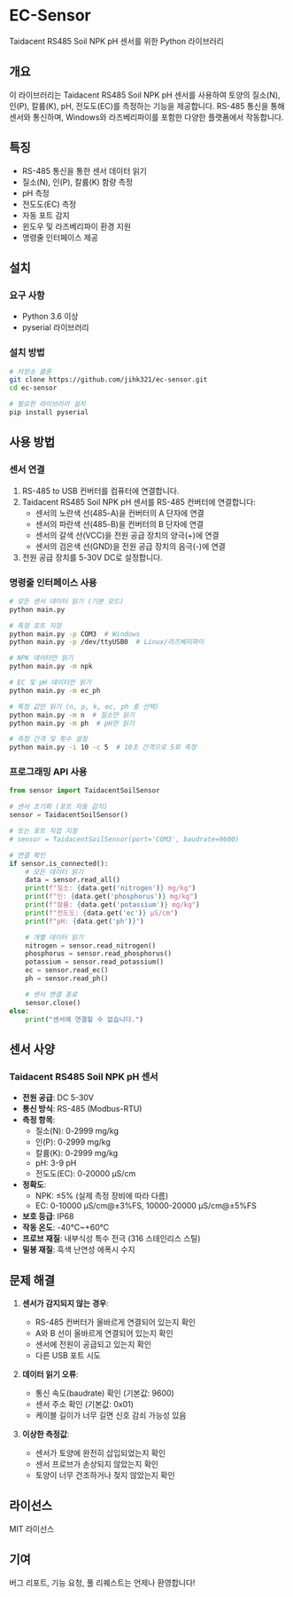 # EC-Sensor

Taidacent RS485 Soil NPK pH 센서를 위한 Python 라이브러리

## 개요

이 라이브러리는 Taidacent RS485 Soil NPK pH 센서를 사용하여 토양의 질소(N), 인(P), 칼륨(K), pH, 전도도(EC)를 측정하는 기능을 제공합니다. RS-485 통신을 통해 센서와 통신하며, Windows와 라즈베리파이를 포함한 다양한 플랫폼에서 작동합니다.

## 특징

- RS-485 통신을 통한 센서 데이터 읽기
- 질소(N), 인(P), 칼륨(K) 함량 측정
- pH 측정
- 전도도(EC) 측정
- 자동 포트 감지
- 윈도우 및 라즈베리파이 환경 지원
- 명령줄 인터페이스 제공

## 설치

### 요구 사항

- Python 3.6 이상
- pyserial 라이브러리

### 설치 방법

```bash
# 저장소 클론
git clone https://github.com/jihk321/ec-sensor.git
cd ec-sensor

# 필요한 라이브러리 설치
pip install pyserial
```

## 사용 방법

### 센서 연결

1. RS-485 to USB 컨버터를 컴퓨터에 연결합니다.
2. Taidacent RS485 Soil NPK pH 센서를 RS-485 컨버터에 연결합니다:
   - 센서의 노란색 선(485-A)을 컨버터의 A 단자에 연결
   - 센서의 파란색 선(485-B)을 컨버터의 B 단자에 연결
   - 센서의 갈색 선(VCC)을 전원 공급 장치의 양극(+)에 연결
   - 센서의 검은색 선(GND)을 전원 공급 장치의 음극(-)에 연결
3. 전원 공급 장치를 5-30V DC로 설정합니다.

### 명령줄 인터페이스 사용

```bash
# 모든 센서 데이터 읽기 (기본 모드)
python main.py

# 특정 포트 지정
python main.py -p COM3  # Windows
python main.py -p /dev/ttyUSB0  # Linux/라즈베리파이

# NPK 데이터만 읽기
python main.py -m npk

# EC 및 pH 데이터만 읽기
python main.py -m ec_ph

# 특정 값만 읽기 (n, p, k, ec, ph 중 선택)
python main.py -m n  # 질소만 읽기
python main.py -m ph  # pH만 읽기

# 측정 간격 및 횟수 설정
python main.py -i 10 -c 5  # 10초 간격으로 5회 측정
```

### 프로그래밍 API 사용

```python
from sensor import TaidacentSoilSensor

# 센서 초기화 (포트 자동 감지)
sensor = TaidacentSoilSensor()

# 또는 포트 직접 지정
# sensor = TaidacentSoilSensor(port='COM3', baudrate=9600)

# 연결 확인
if sensor.is_connected():
    # 모든 데이터 읽기
    data = sensor.read_all()
    print(f"질소: {data.get('nitrogen')} mg/kg")
    print(f"인: {data.get('phosphorus')} mg/kg")
    print(f"칼륨: {data.get('potassium')} mg/kg")
    print(f"전도도: {data.get('ec')} μS/cm")
    print(f"pH: {data.get('ph')}")

    # 개별 데이터 읽기
    nitrogen = sensor.read_nitrogen()
    phosphorus = sensor.read_phosphorus()
    potassium = sensor.read_potassium()
    ec = sensor.read_ec()
    ph = sensor.read_ph()

    # 센서 연결 종료
    sensor.close()
else:
    print("센서에 연결할 수 없습니다.")
```

## 센서 사양

### Taidacent RS485 Soil NPK pH 센서

- **전원 공급**: DC 5-30V
- **통신 방식**: RS-485 (Modbus-RTU)
- **측정 항목**:
  - 질소(N): 0-2999 mg/kg
  - 인(P): 0-2999 mg/kg
  - 칼륨(K): 0-2999 mg/kg
  - pH: 3-9 pH
  - 전도도(EC): 0-20000 μS/cm
- **정확도**:
  - NPK: ≤5% (실제 측정 장비에 따라 다름)
  - EC: 0-10000 μS/cm@±3%FS, 10000-20000 μS/cm@±5%FS
- **보호 등급**: IP68
- **작동 온도**: -40°C~+60°C
- **프로브 재질**: 내부식성 특수 전극 (316 스테인리스 스틸)
- **밀봉 재질**: 흑색 난연성 에폭시 수지

## 문제 해결

1. **센서가 감지되지 않는 경우**:
   - RS-485 컨버터가 올바르게 연결되어 있는지 확인
   - A와 B 선이 올바르게 연결되어 있는지 확인
   - 센서에 전원이 공급되고 있는지 확인
   - 다른 USB 포트 시도

2. **데이터 읽기 오류**:
   - 통신 속도(baudrate) 확인 (기본값: 9600)
   - 센서 주소 확인 (기본값: 0x01)
   - 케이블 길이가 너무 길면 신호 감쇠 가능성 있음

3. **이상한 측정값**:
   - 센서가 토양에 완전히 삽입되었는지 확인
   - 센서 프로브가 손상되지 않았는지 확인
   - 토양이 너무 건조하거나 젖지 않았는지 확인

## 라이선스

MIT 라이선스

## 기여

버그 리포트, 기능 요청, 풀 리퀘스트는 언제나 환영합니다!
